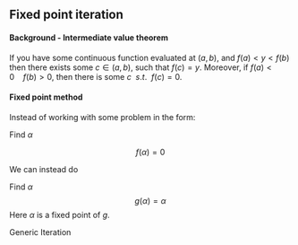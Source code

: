
## Fixed point iteration

#### Background - Intermediate value theorem

If you have some continuous function evaluated at $(a,b)$, and $f(a)<y<f(b)$ then there exists some $c \in (a,b)$, such that $f(c) = y$. Moreover, if $f(a)<0 \ \ \ \ f(b) > 0$, then there is some $c \ \ s.t. \ \ f(c) = 0$.

#### Fixed point method

Instead of working with some problem in the form:

Find $\alpha$

$$
f(\alpha) = 0
$$

We can instead do 

Find $\alpha$
$$
g(\alpha) = \alpha
$$
Here $\alpha$ is a fixed point of $g$.

Generic Iteration

